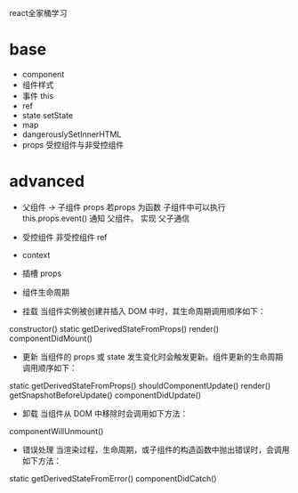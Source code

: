 react全家桶学习
# base
* component 
* 组件样式
* 事件 this
* ref
* state  setState
* map
* dangerouslySetInnerHTML
* props
受控组件与非受控组件
# advanced
* 父组件 -> 子组件 props  若props 为函数 子组件中可以执行 this.props.event() 通知 父组件。 实现 父子通信
* 受控组件 非受控组件  ref  
* context
* 插槽  props
* 组件生命周期

* 挂载 
当组件实例被创建并插入 DOM 中时，其生命周期调用顺序如下：

constructor()
static getDerivedStateFromProps()
render()
componentDidMount()
* 更新
当组件的 props 或 state 发生变化时会触发更新。组件更新的生命周期调用顺序如下：

static getDerivedStateFromProps()
shouldComponentUpdate()
render()
getSnapshotBeforeUpdate()
componentDidUpdate()
* 卸载
当组件从 DOM 中移除时会调用如下方法：

componentWillUnmount()
* 错误处理
当渲染过程，生命周期，或子组件的构造函数中抛出错误时，会调用如下方法：

static getDerivedStateFromError()
componentDidCatch()
